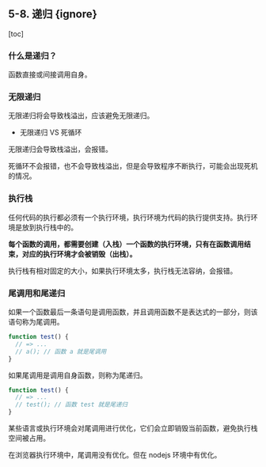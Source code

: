## 5-8. 递归 {ignore}

[toc]

### 什么是递归？

函数直接或间接调用自身。

### 无限递归

无限递归将会导致栈溢出，应该避免无限递归。

- 无限递归 VS 死循环

无限递归会导致栈溢出，会报错。

死循环不会报错，也不会导致栈溢出，但是会导致程序不断执行，可能会出现死机的情况。

### 执行栈

任何代码的执行都必须有一个执行环境，执行环境为代码的执行提供支持。执行环境是放到执行栈中的。

**每个函数的调用，都需要创建（入栈）一个函数的执行环境，只有在函数调用结束，对应的执行环境才会被销毁（出栈）。**

执行栈有相对固定的大小，如果执行环境太多，执行栈无法容纳，会报错。

### 尾调用和尾递归

如果一个函数最后一条语句是调用函数，并且调用函数不是表达式的一部分，则该语句称为尾调用。

```js
function test() {
  // => ...
  // a(); // 函数 a 就是尾调用
}
```

如果尾调用是调用自身函数，则称为尾递归。

```js
function test() {
  // => ...
  // test(); // 函数 test 就是尾递归
}
```

某些语言或执行环境会对尾调用进行优化，它们会立即销毁当前函数，避免执行栈空间被占用。

在浏览器执行环境中，尾调用没有优化。但在 nodejs 环境中有优化。